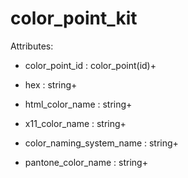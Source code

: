# color_point_kit

Attributes:

* color_point_id : color_point(id)+

* hex : string+

* html_color_name : string+

* x11_color_name : string+

* color_naming_system_name : string+

* pantone_color_name : string+
